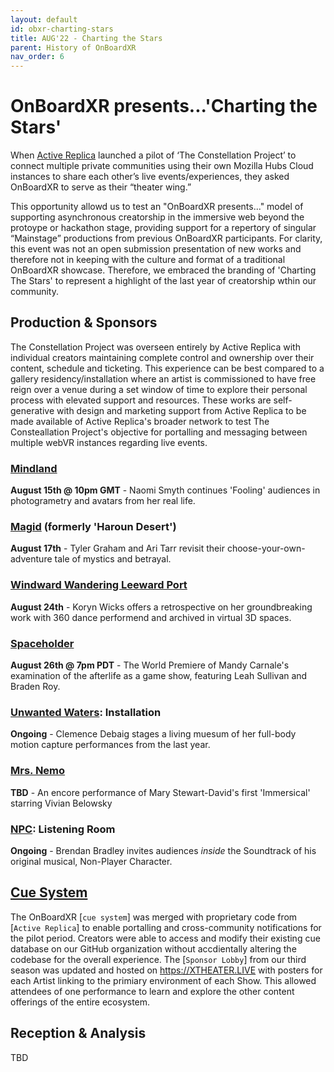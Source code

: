 ```yaml
---
layout: default
id: obxr-charting-stars
title: AUG'22 - Charting the Stars
parent: History of OnBoardXR
nav_order: 6
---
```


# OnBoardXR presents...'Charting the Stars'
When [Active Replica]() launched a pilot of ‘The Constellation Project’ to connect multiple private communities using their own Mozilla Hubs Cloud instances to share each other’s live events/experiences, they asked OnBoardXR to serve as their “theater wing.” 

This opportunity allowd us to test an "OnBoardXR presents..." model of supporting asynchronous creatorship in the immersive web beyond the protoype or hackathon stage, providing support for a repertory of singular “Mainstage” productions from previous OnBoardXR participants. For clarity, this event was not an open submission presentation of new works and therefore not in keeping with the culture and format of a traditional OnBoardXR showcase. Therefore, we embraced the branding of 'Charting The Stars' to represent a highlight of the last year of creatorship wthin our community.

## Production & Sponsors
The Constellation Project was overseen entirely by Active Replica with individual creators maintaining complete control and ownership over their content, schedule and ticketing. This experience can be best compared to a gallery residency/installation where an artist is commissioned to have free reign over a venue during a set window of time to explore their personal process with elevated support and resources. These works are self-generative with design and marketing support from Active Replica to be made available of Active Replica's broader network to test The Consteallation Project's objective for portalling and messaging between multiple webVR instances regarding live events. 

### [Mindland](./naomi-smyth.md)
**August 15th @ 10pm GMT** - Naomi Smyth continues 'Fooling' audiences in photogrametry and avatars from her real life.
### [Magid](./active-replica.md) (formerly 'Haroun Desert')
**August 17th** - Tyler Graham and Ari Tarr revisit their choose-your-own-adventure tale of mystics and betrayal. 
### [Windward Wandering Leeward Port](./koryn-wicks.md)
**August 24th** - Koryn Wicks offers a retrospective on her groundbreaking work with 360 dance performend and archived in virtual 3D spaces.
### [Spaceholder](./mandy-carnales.md)
**August 26th @ 7pm PDT** - The World Premiere of Mandy Carnale's examination of the afterlife as a game show, featuring Leah Sullivan and Braden Roy. 
### [Unwanted Waters](./unwired-dance.md): Installation
**Ongoing** - Clemence Debaig stages a living muesum of her full-body motion capture performances from the last year.
### [Mrs. Nemo](./mrs-nemo.md)
**TBD** - An encore performance of Mary Stewart-David's first 'Immersical' starring Vivian Belowsky
### [NPC](./non-player-character.md): Listening Room
**Ongoing** - Brendan Bradley invites audiences *inside* the Soundtrack of his original musical, Non-Player Character.

## [Cue System](./glossary-cue-system.md)
The OnBoardXR [`cue system`] was merged with proprietary code from [`Active Replica`] to enable portalling and cross-community notifications for the pilot period. Creators were able to access and modify their existing cue database on our GitHub organization without accdientally altering the codebase for the overall experience. The [`Sponsor Lobby`] from our third season was updated and hosted on https://XTHEATER.LIVE with posters for each Artist linking to the primiary environment of each Show. This allowed attendees of one performance to learn and explore the other content offerings of the entire ecosystem. 

## Reception & Analysis
TBD
